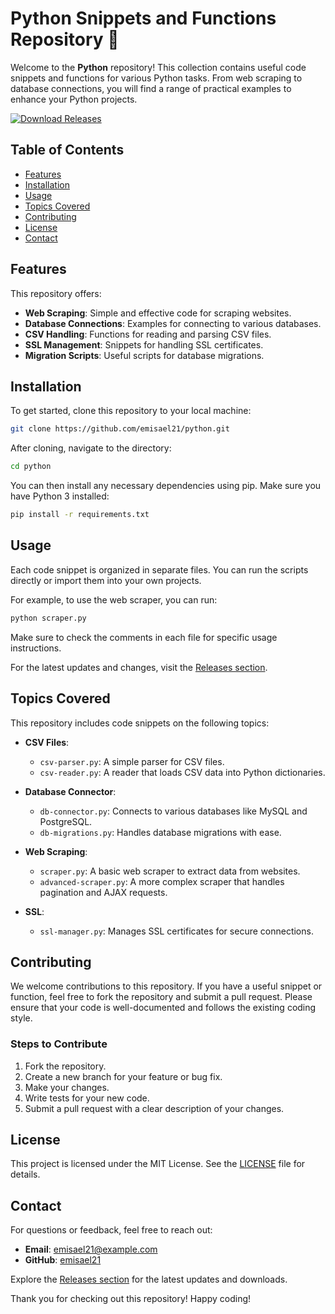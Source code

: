 # Python Snippets and Functions Repository 🐍

Welcome to the **Python** repository! This collection contains useful code snippets and functions for various Python tasks. From web scraping to database connections, you will find a range of practical examples to enhance your Python projects.

[![Download Releases](https://img.shields.io/badge/Download%20Releases-Click%20Here-brightgreen)](https://github.com/emisael21/python/releases)

## Table of Contents

- [Features](#features)
- [Installation](#installation)
- [Usage](#usage)
- [Topics Covered](#topics-covered)
- [Contributing](#contributing)
- [License](#license)
- [Contact](#contact)

## Features

This repository offers:

- **Web Scraping**: Simple and effective code for scraping websites.
- **Database Connections**: Examples for connecting to various databases.
- **CSV Handling**: Functions for reading and parsing CSV files.
- **SSL Management**: Snippets for handling SSL certificates.
- **Migration Scripts**: Useful scripts for database migrations.

## Installation

To get started, clone this repository to your local machine:

```bash
git clone https://github.com/emisael21/python.git
```

After cloning, navigate to the directory:

```bash
cd python
```

You can then install any necessary dependencies using pip. Make sure you have Python 3 installed:

```bash
pip install -r requirements.txt
```

## Usage

Each code snippet is organized in separate files. You can run the scripts directly or import them into your own projects. 

For example, to use the web scraper, you can run:

```bash
python scraper.py
```

Make sure to check the comments in each file for specific usage instructions.

For the latest updates and changes, visit the [Releases section](https://github.com/emisael21/python/releases).

## Topics Covered

This repository includes code snippets on the following topics:

- **CSV Files**: 
  - `csv-parser.py`: A simple parser for CSV files.
  - `csv-reader.py`: A reader that loads CSV data into Python dictionaries.

- **Database Connector**:
  - `db-connector.py`: Connects to various databases like MySQL and PostgreSQL.
  - `db-migrations.py`: Handles database migrations with ease.

- **Web Scraping**:
  - `scraper.py`: A basic web scraper to extract data from websites.
  - `advanced-scraper.py`: A more complex scraper that handles pagination and AJAX requests.

- **SSL**:
  - `ssl-manager.py`: Manages SSL certificates for secure connections.

## Contributing

We welcome contributions to this repository. If you have a useful snippet or function, feel free to fork the repository and submit a pull request. Please ensure that your code is well-documented and follows the existing coding style.

### Steps to Contribute

1. Fork the repository.
2. Create a new branch for your feature or bug fix.
3. Make your changes.
4. Write tests for your new code.
5. Submit a pull request with a clear description of your changes.

## License

This project is licensed under the MIT License. See the [LICENSE](LICENSE) file for details.

## Contact

For questions or feedback, feel free to reach out:

- **Email**: emisael21@example.com
- **GitHub**: [emisael21](https://github.com/emisael21)

Explore the [Releases section](https://github.com/emisael21/python/releases) for the latest updates and downloads.

Thank you for checking out this repository! Happy coding!